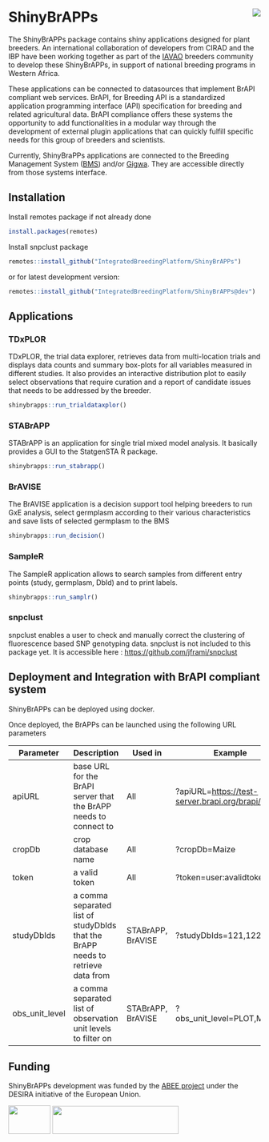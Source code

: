 # ShinyBrAPPs <img src="man/figures/shinybrapps.png" align="right" />

The ShinyBrAPPs package contains shiny applications designed for plant breeders. An international collaboration of developers from CIRAD and the IBP have been working together as part of the [IAVAO](https://www.iavao.org/) breeders community to develop these ShinyBrAPPs, in support of national breeding programs in Western Africa. 

These applications can be connected to datasources that implement BrAPI compliant web services. BrAPI, for Breeding API is a standardized application programming interface (API) specification for breeding and related agricultural data. BrAPI compliance offers these systems the opportunity to add functionalities in a modular way through the development of external plugin applications that can quickly fulfill specific needs for this group of breeders and scientists.

Currently, ShinyBraPPs applications are connected to the Breeding Management System ([BMS](https://bmspro.io/)) and/or [Gigwa](https://www.southgreen.fr/content/gigwa). They are accessible directly from those systems interface.


## Installation

Install remotes package if not already done

``` r
install.packages(remotes)
```
Install snpclust package

``` r
remotes::install_github("IntegratedBreedingPlatform/ShinyBrAPPs")
```
or for latest development version: 
``` r
remotes::install_github("IntegratedBreedingPlatform/ShinyBrAPPs@dev")
```

## Applications

### TDxPLOR
TDxPLOR, the trial data explorer, retrieves data from multi-location trials and displays data counts and summary box-plots for all variables measured in different studies. It also provides an interactive distribution plot to easily select observations that require curation and a report of candidate issues that needs to be addressed by the breeder.  
``` r
shinybrapps::run_trialdataxplor()
```

### STABrAPP
STABrAPP is an application for single trial mixed model analysis. It basically provides a GUI to the StatgenSTA R package.
``` r
shinybrapps::run_stabrapp()
```

### BrAVISE
The BrAVISE application is a decision support tool helping breeders to run GxE analysis, select germplasm according to their various characteristics and save lists of selected germplasm to the BMS
``` r
shinybrapps::run_decision()
```

### SampleR
The SampleR application allows to search samples from different entry points (study, germplasm, DbId) and to print labels.
``` r
shinybrapps::run_samplr()
```

### snpclust
snpclust enables a user to check and manually correct the clustering of fluorescence based SNP genotyping data. snpclust is not included to this package yet. It is accessible here : https://github.com/jframi/snpclust

## Deployment and Integration with BrAPI compliant system

ShinyBrAPPs can be deployed using docker.

Once deployed, the BrAPPs can be launched using the following URL parameters

|   Parameter    |                                   Description                                   |      Used in      |                       Example                       |
|----------------|---------------------------------------------------------------------------------|-------------------|-----------------------------------------------------|
| apiURL         | base URL for the BrAPI server that the BrAPP needs to connect to                | All               | ?apiURL=https://test-server.brapi.org/brapi/v2/     |
| cropDb         | crop database name                                                              | All               | ?cropDb=Maize                                       |
| token          | a valid token                                                                   | All               | ?token=user:avalidtoken                             |
| studyDbIds     | a comma separated list of studyDbIds that the BrAPP needs to retrieve data from | STABrAPP, BrAVISE | ?studyDbIds=121,122,123                             |
| obs_unit_level | a comma separated list of observation unit levels to filter on                  | STABrAPP, BrAVISE | ?obs_unit_level=PLOT,MEANS                          |


## Funding

ShinyBrAPPs development was funded by the [ABEE project](https://capacity4dev.europa.eu/projects/desira/info/abee_en) under the DESIRA initiative of the European Union.


<img src="man/figures/ABEE_logo_trspbckgd.png" align="center" height="57" width="84"/>
<img src="man/figures/desira.png" align="center" height="56" width="252"/>
